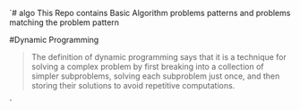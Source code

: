 `# algo
This Repo contains Basic Algorithm problems patterns and problems matching the problem pattern

#Dynamic Programming
>The definition of dynamic programming says that it is a technique for solving a complex problem by first breaking into a collection of simpler subproblems, solving each subproblem just once, and then storing their solutions to avoid repetitive computations.

`